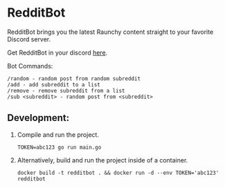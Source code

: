# RedditBot
RedditBot brings you the latest Raunchy content straight to your favorite Discord server. 

Get RedditBot in your discord [here](https://discord.com/api/oauth2/authorize?client_id=931745853331374170&permissions=534723951680&scope=bot%20applications.commands).

Bot Commands:
```
/random - random post from random subreddit
/add - add subreddit to a list
/remove - remove subreddit from a list
/sub <subreddit> - random post from <subreddit>
```

## Development:
1. Compile and run the project.

    ```
    TOKEN=abc123 go run main.go
    ```

2. Alternatively, build and run the project inside of a container.

    ```
    docker build -t redditbot . && docker run -d --env TOKEN='abc123' redditbot
    ```

